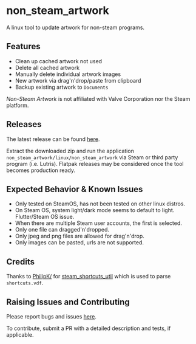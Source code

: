# non_steam_artwork

A linux tool to update artwork for non-steam programs.

## Features

- Clean up cached artwork not used
- Delete all cached artwork
- Manually delete individual artwork images
- New artwork via drag'n'drop/paste from clipboard
- Backup existing artwork to `Documents`

*Non-Steam Artwork* is not affiliated with Valve Corporation nor the Steam platform.

## Releases

The latest release can be found [here](https://github.com/defuncart/non_steam_artwork/releases/latest).

Extract the downloaded zip and run the application `non_steam_artwork/linux/non_steam_artwork` via Steam or third party program (i.e. Lutris). Flatpak releases may be considered once the tool becomes production ready.

## Expected Behavior & Known Issues

- Only tested on SteamOS, has not been tested on other linux distros.
- On Steam OS, system light/dark mode seems to default to light. Flutter/Steam OS issue.
- When there are multiple Steam user accounts, the first is selected.
- Only one file can dragged'n'dropped.
- Only jpeg and png files are allowed for drag'n'drop.
- Only images can be pasted, urls are not supported.

## Credits

Thanks to [PhilipK/](https://github.com/PhilipK/) for [steam_shortcuts_util](steam_shortcuts_util) which is used to parse `shortcuts.vdf`.

## Raising Issues and Contributing

Please report bugs and issues [here](https://github.com/defuncart/non_steam_artwork/issues).

To contribute, submit a PR with a detailed description and tests, if applicable.
